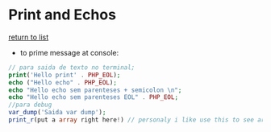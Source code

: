 # Print and Echos

[return to list](https://github.com/rafaelcitario/php-learn/blob/master/Readme.md)

- to prime message at console:

```php
// para saida de texto no terminal;
print('Hello print' . PHP_EOL);
echo ("Hello echo" . PHP_EOL);
echo "Hello echo sem parenteses + semicolon \n";
echo "Hello echo sem parenteses EOL" . PHP_EOL;
//para debug
var_dump('Saida var dump');
print_r(put a array right here!) // personaly i like use this to see arrays than var_dump
```
